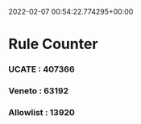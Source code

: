 2022-02-07 00:54:22.774295+00:00
# Rule Counter 
 ### UCATE : 407366

 ### Veneto : 63192

 ### Allowlist : 13920